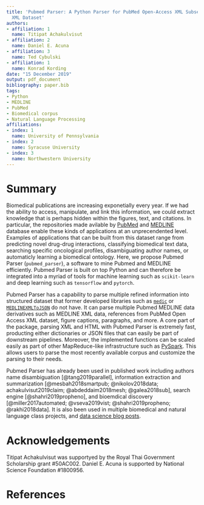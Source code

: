 ```yaml
---
title: 'Pubmed Parser: A Python Parser for PubMed Open-Access XML Subset and MEDLINE XML Dataset
  XML Dataset'
authors:
- affiliation: 1
  name: Titipat Achakulvisut
- affiliation: 2
  name: Daniel E. Acuna
- affiliation: 3
  name: Ted Cybulski
- affiliation: 1
  name: Konrad Kording
date: "15 December 2019"
output: pdf_document
bibliography: paper.bib
tags:
- Python
- MEDLINE
- PubMed
- Biomedical corpus
- Natural Language Processing
affiliations:
- index: 1
  name: University of Pennsylvania
- index: 2
  name: Syracuse University
- index: 3
  name: Northwestern University
---
```


# Summary

Biomedical publications are increasing exponetially every year. If we had the ability to access, manipulate, and link this information, we could extract knowledge that is perhaps hidden within the figures, text, and citations. In particular, the repositories made avilable by [PubMed](https://pubmed.ncbi.nlm.nih.gov/) and [MEDLINE](https://www.nlm.nih.gov/bsd/medline.html) database enable these kinds of applications at an unprecendented level. Examples of applications that can be built from this dataset range from predicting novel drug-drug interactions, classifying biomedical text data, searching specific oncological profiles, disambiguating author names, or automaticly learning a biomedical ontology. Here, we propose Pubmed Parser (`pubmed_parser`), a software to mine Pubmed and MEDLINE efficiently. Pubmed Parser is built on top Python and can therefore be integrated into a myriad of tools for machine learning such as `scikit-learn` and deep learning such as `tensorflow` and `pytorch`.

Pubmed Parser has a capability to parse multiple refined information into structured dataset that former developed libraries such as [`medic`](https://github.com/fnl/medic) or [`MEDLINEXMLToJSON`](https://github.com/ldbib/MEDLINEXMLToJSON) do not have. It can parse multiple Pubmed MEDLINE data derivatives such as MEDLINE XML data, references from PubMed Open Access XML dataset, figure captions, paragraphs, and more. A core part of the package, parsing XML and HTML with Pubmed Parser is extremely fast, producting either dictionaries or JSON files that can easily be part of downstream pipelines. Moreover, the implemented functions can be scaled easily as part of other MapReduce-like infrastructure such as [PySpark](https://spark.apache.org/). This allows users to parse the most recently available corpus and customize the parsing to their needs.

Pubmed Parser has already been used in published work including authors name disambiguation [@tang2019parallel], information extraction and summarization [@mesbah2018smartpub; @nikolov2018data; achakulvisut2019claim; @abdeddaim2018mesh; @galea2018sub], search engine [@shahri2019propheno], and bioemdical discovery [@miller2017automated; @vseva2019vist; @shahri2019propheno; @rakhi2018data]. It is also been used in multiple biomedical and natural language class projects, and [data science blog posts](https://towardsdatascience.com/applying-logistic-regression-to-pubmed-45856503a52b).

# Acknowledgements

Titipat Achakulvisut was supportyed by the Royal Thai Government Scholarship grant #50AC002. Daniel E. Acuna is supported by National Science Foundation #1800956.

# References